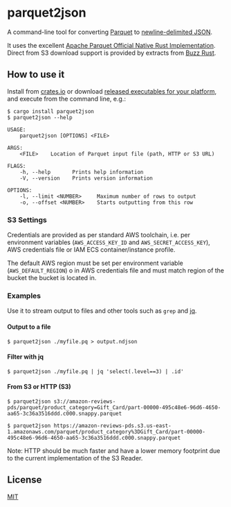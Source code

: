 # parquet2json

A command-line tool for converting [Parquet](https://parquet.apache.org) to [newline-delimited JSON](https://en.wikipedia.org/wiki/JSON_streaming#Line-delimited_JSON).

It uses the excellent [Apache Parquet Official Native Rust Implementation](https://github.com/apache/arrow-rs/tree/master/parquet). Direct from S3 download support is provided by extracts from [Buzz Rust](https://github.com/cloudfuse-io/buzz-rust).

## How to use it

Install from [crates.io](https://crates.io) or download [released executables for your platform](https://github.com/jupiter/parquet2json/releases), and execute from the command line, e.g.:

```shell
$ cargo install parquet2json
$ parquet2json --help

USAGE:
    parquet2json [OPTIONS] <FILE>

ARGS:
    <FILE>    Location of Parquet input file (path, HTTP or S3 URL)

FLAGS:
    -h, --help       Prints help information
    -V, --version    Prints version information

OPTIONS:
    -l, --limit <NUMBER>     Maximum number of rows to output
    -o, --offset <NUMBER>    Starts outputting from this row
```

### S3 Settings

Credentials are provided as per standard AWS toolchain, i.e. per environment variables (`AWS_ACCESS_KEY_ID` and `AWS_SECRET_ACCESS_KEY`), AWS credentials file or IAM ECS container/instance profile.

The default AWS region must be set per environment variable (`AWS_DEFAULT_REGION`) o in AWS credentials file and must match region of the bucket the bucket is located in.

### Examples

Use it to stream output to files and other tools such as `grep` and [jq](https://stedolan.github.io/jq/).

#### Output to a file

```shell
$ parquet2json ./myfile.pq > output.ndjson
```

#### Filter with jq

```shell
$ parquet2json ./myfile.pq | jq 'select(.level==3) | .id'
```

#### From S3 or HTTP (S3)

```shell
$ parquet2json s3://amazon-reviews-pds/parquet/product_category=Gift_Card/part-00000-495c48e6-96d6-4650-aa65-3c36a3516ddd.c000.snappy.parquet
```

```shell
$ parquet2json https://amazon-reviews-pds.s3.us-east-1.amazonaws.com/parquet/product_category%3DGift_Card/part-00000-495c48e6-96d6-4650-aa65-3c36a3516ddd.c000.snappy.parquet
```

Note: HTTP should be much faster and have a lower memory footprint due to the current implementation of the S3 Reader.

## License

[MIT](LICENSE.md)
